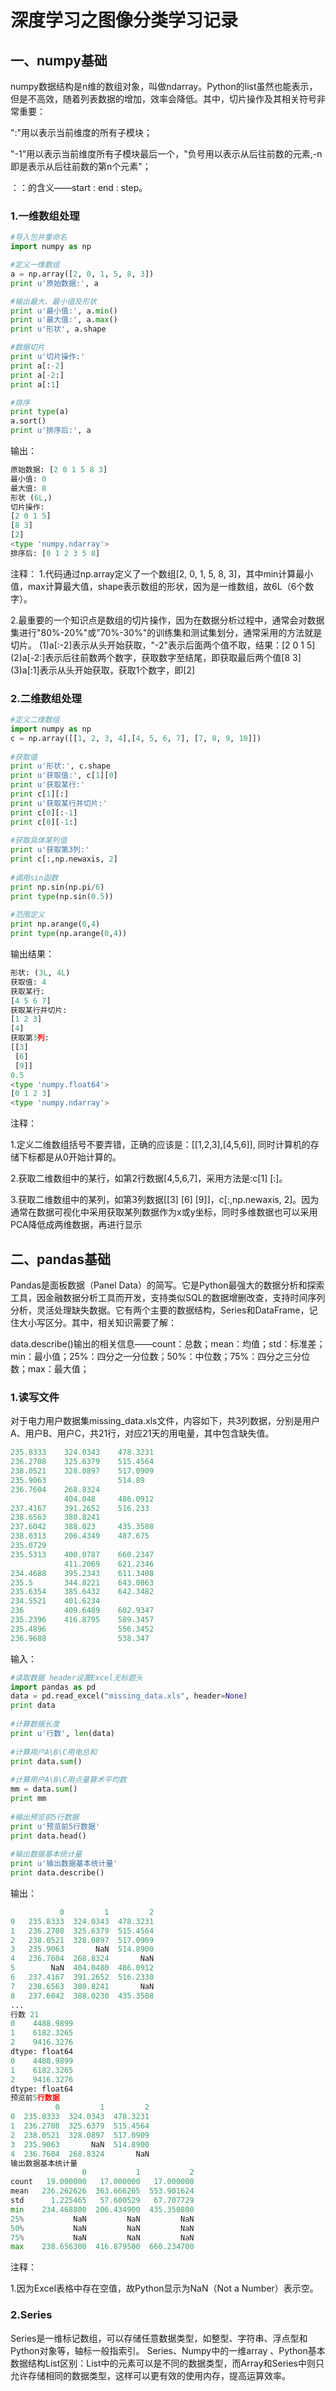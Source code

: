 # 深度学习之图像分类学习记录

## 一、numpy基础

 numpy数据结构是n维的数组对象，叫做ndarray。Python的list虽然也能表示，但是不高效，随着列表数据的增加，效率会降低。其中，切片操作及其相关符号非常重要：

":"用以表示当前维度的所有子模块；

"-1"用以表示当前维度所有子模块最后一个，"负号用以表示从后往前数的元素,-n即是表示从后往前数的第n个元素"；

：：的含义——start : end : step。

### 1.一维数组处理

```python
#导入包并重命名
import numpy as np

#定义一维数组
a = np.array([2, 0, 1, 5, 8, 3])
print u'原始数据:', a

#输出最大、最小值及形状
print u'最小值:', a.min()
print u'最大值:', a.max()
print u'形状', a.shape

#数据切片
print u'切片操作:'
print a[:-2]
print a[-2:]
print a[:1]

#排序
print type(a)
a.sort()
print u'排序后:', a
```

输出：

```python
原始数据: [2 0 1 5 8 3]
最小值: 0
最大值: 8
形状 (6L,)
切片操作:
[2 0 1 5]
[8 3]
[2]
<type 'numpy.ndarray'>
排序后: [0 1 2 3 5 8]
```

注释：
1.代码通过np.array定义了一个数组[2, 0, 1, 5, 8, 3]，其中min计算最小值，max计算最大值，shape表示数组的形状，因为是一维数组，故6L（6个数字）。

2.最重要的一个知识点是数组的切片操作，因为在数据分析过程中，通常会对数据集进行"80%-20%"或"70%-30%"的训练集和测试集划分，通常采用的方法就是切片。
(1)a[:-2]表示从头开始获取，"-2"表示后面两个值不取，结果：[2 0 1 5]
(2)a[-2:]表示后往前数两个数字，获取数字至结尾，即获取最后两个值[8 3]
(3)a[:1]表示从头开始获取，获取1个数字，即[2]

### 2.二维数组处理

``` python
#定义二维数组
import numpy as np
c = np.array([[1, 2, 3, 4],[4, 5, 6, 7], [7, 8, 9, 10]])
 
#获取值
print u'形状:', c.shape
print u'获取值:', c[1][0]
print u'获取某行:'
print c[1][:]
print u'获取某行并切片:'
print c[0][:-1]
print c[0][-1:]
 
#获取具体某列值
print u'获取第3列:'
print c[:,np.newaxis, 2]
 
#调用sin函数
print np.sin(np.pi/6)
print type(np.sin(0.5))
 
#范围定义
print np.arange(0,4)
print type(np.arange(0,4))
```

输出结果：

``` python
形状: (3L, 4L)
获取值: 4
获取某行:
[4 5 6 7]
获取某行并切片:
[1 2 3]
[4]
获取第3列:
[[3]
 [6]
 [9]]
0.5
<type 'numpy.float64'>
[0 1 2 3]
<type 'numpy.ndarray'>
```

注释：

1.定义二维数组括号不要弄错，正确的应该是：[[1,2,3],[4,5,6]], 同时计算机的存储下标都是从0开始计算的。

2.获取二维数组中的某行，如第2行数据[4,5,6,7]，采用方法是:c[1] [:]。

3.获取二维数组中的某列，如第3列数据[[3] [6] [9]]，c[:,np.newaxis, 2]。因为通常在数据可视化中采用获取某列数据作为x或y坐标，同时多维数据也可以采用PCA降低成两维数据，再进行显示

## 二、pandas基础

Pandas是面板数据（Panel Data）的简写。它是Python最强大的数据分析和探索工具，因金融数据分析工具而开发，支持类似SQL的数据增删改查，支持时间序列分析，灵活处理缺失数据。它有两个主要的数据结构，Series和DataFrame，记住大小写区分。其中，相关知识需要了解：

data.describe()输出的相关信息——count：总数；mean：均值；std：标准差；min：最小值；25%：四分之一分位数；50%：中位数；75%：四分之三分位数；max：最大值；



### 1.读写文件

对于电力用户数据集missing_data.xls文件，内容如下，共3列数据，分别是用户A、用户B、用户C，共21行，对应21天的用电量，其中包含缺失值。

```python
235.8333	324.0343	478.3231
236.2708	325.6379	515.4564
238.0521	328.0897	517.0909
235.9063		        514.89
236.7604	268.8324	
	        404.048     486.0912
237.4167	391.2652	516.233
238.6563	380.8241	
237.6042	388.023	    435.3508
238.0313	206.4349	487.675
235.0729		
235.5313	400.0787	660.2347
	        411.2069	621.2346
234.4688	395.2343	611.3408
235.5	    344.8221	643.0863
235.6354	385.6432	642.3482
234.5521	401.6234	
236	        409.6489	602.9347
235.2396	416.8795	589.3457
235.4896		        556.3452
236.9688		        538.347
```

输入：

```python
#读取数据 header设置Excel无标题头
import pandas as pd
data = pd.read_excel("missing_data.xls", header=None) 
print data
 
#计算数据长度
print u'行数', len(data)
 
#计算用户A\B\C用电总和
print data.sum()
 
#计算用户A\B\C用点量算术平均数
mm = data.sum()
print mm
 
#输出预览前5行数据
print u'预览前5行数据'
print data.head()
 
#输出数据基本统计量
print u'输出数据基本统计量'
print data.describe()
```

输出：

```python
           0         1         2
0   235.8333  324.0343  478.3231
1   236.2708  325.6379  515.4564
2   238.0521  328.0897  517.0909
3   235.9063       NaN  514.8900
4   236.7604  268.8324       NaN
5        NaN  404.0480  486.0912
6   237.4167  391.2652  516.2330
7   238.6563  380.8241       NaN
8   237.6042  388.0230  435.3508
...
行数 21
0    4488.9899
1    6182.3265
2    9416.3276
dtype: float64
0    4488.9899
1    6182.3265
2    9416.3276
dtype: float64
预览前5行数据
          0         1         2
0  235.8333  324.0343  478.3231
1  236.2708  325.6379  515.4564
2  238.0521  328.0897  517.0909
3  235.9063       NaN  514.8900
4  236.7604  268.8324       NaN
输出数据基本统计量
                0           1           2
count   19.000000   17.000000   17.000000
mean   236.262626  363.666265  553.901624
std      1.225465   57.600529   67.707729
min    234.468800  206.434900  435.350800
25%           NaN         NaN         NaN
50%           NaN         NaN         NaN
75%           NaN         NaN         NaN
max    238.656300  416.879500  660.234700
```

注释：

1.因为Excel表格中存在空值，故Python显示为NaN（Not a Number）表示空。

### 2.Series

 Series是一维标记数组，可以存储任意数据类型，如整型、字符串、浮点型和Python对象等，轴标一般指索引。
Series、Numpy中的一维array 、Python基本数据结构List区别：List中的元素可以是不同的数据类型，而Array和Series中则只允许存储相同的数据类型，这样可以更有效的使用内存，提高运算效率。


















